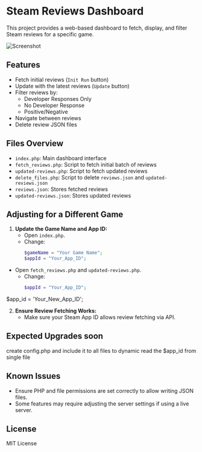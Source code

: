 # Steam Reviews Dashboard

This project provides a web-based dashboard to fetch, display, and filter Steam reviews for a specific game.

![Screenshot](https://i.imgur.com/MGaPWls.png)


## Features

- Fetch initial reviews (`Init Run` button)
- Update with the latest reviews (`Update` button)
- Filter reviews by:
  - Developer Responses Only
  - No Developer Response
  - Positive/Negative
- Navigate between reviews
- Delete review JSON files

## Files Overview

- `index.php`: Main dashboard interface
- `fetch_reviews.php`: Script to fetch initial batch of reviews
- `updated-reviews.php`: Script to fetch updated reviews
- `delete_files.php`: Script to delete `reviews.json` and `updated-reviews.json`
- `reviews.json`: Stores fetched reviews
- `updated-reviews.json`: Stores updated reviews


## Adjusting for a Different Game

1. **Update the Game Name and App ID:**
   - Open `index.php`.
   - Change:
     ```php
     $gameName = "Your Game Name";
     $appId = "Your_App_ID";
     ```

 - Open `fetch_reviews.php` and `updated-reviews.php`.
   - Change:
     ```php
     $appId = "Your_App_ID";
     ```
$app_id = 'Your_New_App_ID';

2. **Ensure Review Fetching Works:**
   - Make sure your Steam App ID allows review fetching via API.

## Expected Upgrades soon

create config.php and include it to all files to dynamic read the $app_id from single file


## Known Issues

- Ensure PHP and file permissions are set correctly to allow writing JSON files.
- Some features may require adjusting the server settings if using a live server.

## License

MIT License

